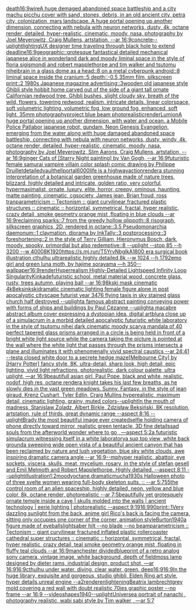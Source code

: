 [death](https://www.ebank.nz/aiartgenerator?category=death)[16:9](https://www.ebank.nz/aiartgenerator?category=16%3A9)[wire](https://www.ebank.nz/aiartgenerator?category=wire)[A huge demaged abandoned space battleship and a city machu picchu cover with sand, stones, debris,  in an old ancient city, petra city, colonization, mars landscape. A huge portal opening up another dimension, connecting with nebula with neuron networks, dusty, 4k, octane render, detailed, hyper-realistic, cinematic, moody, nasa, photography by Joel Meyerowitz, Craig Mullens, artstation, --ar 16:9](https://www.ebank.nz/aiartgenerator?category=A%2520huge%2520demaged%2520abandoned%2520space%2520battleship%2520and%2520a%2520city%2520machu%2520picchu%2520cover%2520with%2520sand%2C%2520stones%2C%2520debris%2C%2520%2520in%2520an%2520old%2520ancient%2520city%2C%2520petra%2520city%2C%2520colonization%2C%2520mars%2520landscape.%2520A%2520huge%2520portal%2520opening%2520up%2520another%2520dimension%2C%2520connecting%2520with%2520nebula%2520with%2520neuron%2520networks%2C%2520dusty%2C%25204k%2C%2520octane%2520render%2C%2520detailed%2C%2520hyper-realistic%2C%2520cinematic%2C%2520moody%2C%2520nasa%2C%2520photography%2520by%2520Joel%2520Meyerowitz%2C%2520Craig%2520Mullens%2C%2520artstation%2C%2520--ar%252016%3A9)[concrete](https://www.ebank.nz/aiartgenerator?category=concrete)[--uplight](https://www.ebank.nz/aiartgenerator?category=--uplight)[lighting](https://www.ebank.nz/aiartgenerator?category=lighting)[UX designer time traveling through black hole to extend deadline](https://www.ebank.nz/aiartgenerator?category=UX%2520designer%2520time%2520traveling%2520through%2520black%2520hole%2520to%2520extend%2520deadline)[16:9](https://www.ebank.nz/aiartgenerator?category=16%3A9)[geographic::](https://www.ebank.nz/aiartgenerator?category=geographic%3A%3A)[grotesque fantastical detailed mechanical japanese alice in wonderland dark and moody liminal space in the style of floria sigismondi and robert mapplethorpe and tim walker and tsutomu nihei](https://www.ebank.nz/aiartgenerator?category=grotesque%2520fantastical%2520detailed%2520mechanical%2520japanese%2520alice%2520in%2520wonderland%2520dark%2520and%2520moody%2520liminal%2520space%2520in%2520the%2520style%2520of%2520floria%2520sigismondi%2520and%2520robert%2520mapplethorpe%2520and%2520tim%2520walker%2520and%2520tsutomu%2520nihei)[brain in a glass dome as a head::8 on a metal cyberpunk android::8 liminal space inside the cranium::5 depth::-0.5 35mm film, silkscreen print::2 1980s Japanese magazine advertising::3](https://www.ebank.nz/aiartgenerator?category=brain%2520in%2520a%2520glass%2520dome%2520as%2520a%2520head%3A%3A8%2520on%2520a%2520metal%2520cyberpunk%2520android%3A%3A8%2520liminal%2520space%2520inside%2520the%2520cranium%3A%3A5%2520depth%3A%3A-0.5%252035mm%2520film%2C%2520silkscreen%2520print%3A%3A2%25201980s%2520Japanese%2520magazine%2520advertising%3A%3A3)[wooden old japanese style Ghibli style hobbit home carved out of the side of a giant tall ornate Californian redwood tree, Ghibli bushes, slight cloudy sky, breath of the wild, flowers, towering redwood, realism, intricate details, linear colorspace, soft volumetric lighting, volumetric fog, low ground fog, enhanced, soft light, 35mm photography](https://www.ebank.nz/aiartgenerator?category=wooden%2520old%2520japanese%2520style%2520Ghibli%2520style%2520hobbit%2520home%2520carved%2520out%2520of%2520the%2520side%2520of%2520a%2520giant%2520tall%2520ornate%2520Californian%2520redwood%2520tree%2C%2520Ghibli%2520bushes%2C%2520slight%2520cloudy%2520sky%2C%2520breath%2520of%2520the%2520wild%2C%2520flowers%2C%2520towering%2520redwood%2C%2520realism%2C%2520intricate%2520details%2C%2520linear%2520colorspace%2C%2520soft%2520volumetric%2520lighting%2C%2520volumetric%2520fog%2C%2520low%2520ground%2520fog%2C%2520enhanced%2C%2520soft%2520light%2C%252035mm%2520photography)[project blue beam photorealistic](https://www.ebank.nz/aiartgenerator?category=project%2520blue%2520beam%2520photorealistic)[render](https://www.ebank.nz/aiartgenerator?category=render)[Lumion](https://www.ebank.nz/aiartgenerator?category=Lumion)[A huge portal opening up another dimension, with water and ocean, a Mobile Police Patlabor japanese robot, gundam, Neon Genesis Evangelion, emerging from the water along with huge damaged abandoned space battleship, connecting with nebula with neuron networks, dusty, windy, 4k, octane render, detailed, hyper-realistic, cinematic, moody, nasa, photography by Joel Meyerowitz, Slim Aarons, Craig Mullens, artstation, --ar 16:9](https://www.ebank.nz/aiartgenerator?category=A%2520huge%2520portal%2520opening%2520up%2520another%2520dimension%2C%2520with%2520water%2520and%2520ocean%2C%2520a%2520Mobile%2520Police%2520Patlabor%2520japanese%2520robot%2C%2520gundam%2C%2520Neon%2520Genesis%2520Evangelion%2C%2520emerging%2520from%2520the%2520water%2520along%2520with%2520huge%2520damaged%2520abandoned%2520space%2520battleship%2C%2520connecting%2520with%2520nebula%2520with%2520neuron%2520networks%2C%2520dusty%2C%2520windy%2C%25204k%2C%2520octane%2520render%2C%2520detailed%2C%2520hyper-realistic%2C%2520cinematic%2C%2520moody%2C%2520nasa%2C%2520photography%2520by%2520Joel%2520Meyerowitz%2C%2520Slim%2520Aarons%2C%2520Craig%2520Mullens%2C%2520artstation%2C%2520--ar%252016%3A9)[ginger Cats of [Starry Night painting] by Van Gogh, --ar 16:9](https://www.ebank.nz/aiartgenerator?category=ginger%2520Cats%2520of%2520%5BStarry%2520Night%2520painting%5D%2520by%2520Van%2520Gogh%2C%2520--ar%252016%3A9)[futuristic female samurai vampire villain color splash comic drawing by Philippe Druillet](https://www.ebank.nz/aiartgenerator?category=futuristic%2520female%2520samurai%2520vampire%2520villain%2520color%2520splash%2520comic%2520drawing%2520by%2520Philippe%2520Druillet)[detailed](https://www.ebank.nz/aiartgenerator?category=detailed)[vault](https://www.ebank.nz/aiartgenerator?category=vault)[hell](https://www.ebank.nz/aiartgenerator?category=hell)[portal](https://www.ebank.nz/aiartgenerator?category=portal)[6000](https://www.ebank.nz/aiartgenerator?category=6000)[life is a highway](https://www.ebank.nz/aiartgenerator?category=life%2520is%2520a%2520highway)[action](https://www.ebank.nz/aiartgenerator?category=action)[render](https://www.ebank.nz/aiartgenerator?category=render)[a stunning interpretation of a botanical garden greenhouse made of nature trees, blizzard, highly detailed and intricate, golden ratio, very colorful, hypermaximalist, ornate, luxury, elite, horror, creepy, ominous, haunting, matte painting, cinematic, cgsociety, James jean, Brian froud, ross tran](https://www.ebank.nz/aiartgenerator?category=a%2520stunning%2520interpretation%2520of%2520a%2520botanical%2520garden%2520greenhouse%2520made%2520of%2520nature%2520trees%2C%2520blizzard%2C%2520highly%2520detailed%2520and%2520intricate%2C%2520golden%2520ratio%2C%2520very%2520colorful%2C%2520hypermaximalist%2C%2520ornate%2C%2520luxury%2C%2520elite%2C%2520horror%2C%2520creepy%2C%2520ominous%2C%2520haunting%2C%2520matte%2520painting%2C%2520cinematic%2C%2520cgsociety%2C%2520James%2520jean%2C%2520Brian%2520froud%2C%2520ross%2520tran)[parametricism :: Tectonism :: giant curvilinear fractured plastic structures :: cinematic :: horizontal, symmetrical, fractal, hyper realistic, crazy detail, smoke geometry,orange mist ,floating in blue clouds --ar 16:9](https://www.ebank.nz/aiartgenerator?category=parametricism%2520%3A%3A%2520Tectonism%2520%3A%3A%2520giant%2520curvilinear%2520fractured%2520plastic%2520structures%2520%3A%3A%2520cinematic%2520%3A%3A%2520horizontal%2C%2520symmetrical%2C%2520fractal%2C%2520hyper%2520realistic%2C%2520crazy%2520detail%2C%2520smoke%2520geometry%2Corange%2520mist%2520%2Cfloating%2520in%2520blue%2520clouds%2520--ar%252016%3A9)[reclaiming sparks::7 from the greedy hollow qlippoth::8 risograph, silkscreen graphics, 2D, rendered in octane::3.5 Pseudomonarchia daemonum::1 claymation, diorama by InkTally::3 postprocessing::3 foreshortening::2 in the style of Terry Gilliam, Hieronymus Bosch, dark, moody, spooky, primordial but also redemptive::8 --uplight --stop 85 --h 3200 --w 4000](https://www.ebank.nz/aiartgenerator?category=reclaiming%2520sparks%3A%3A7%2520from%2520the%2520greedy%2520hollow%2520qlippoth%3A%3A8%2520risograph%2C%2520silkscreen%2520graphics%2C%25202D%2C%2520rendered%2520in%2520octane%3A%3A3.5%2520Pseudomonarchia%2520daemonum%3A%3A1%2520claymation%2C%2520diorama%2520by%2520InkTally%3A%3A3%2520postprocessing%3A%3A3%2520foreshortening%3A%3A2%2520in%2520the%2520style%2520of%2520Terry%2520Gilliam%2C%2520Hieronymus%2520Bosch%2C%2520dark%2C%2520moody%2C%2520spooky%2C%2520primordial%2520but%2520also%2520redemptive%3A%3A8%2520--uplight%2520--stop%252085%2520--h%25203200%2520--w%25204000)[8K](https://www.ebank.nz/aiartgenerator?category=8K)[1920](https://www.ebank.nz/aiartgenerator?category=1920)[<https://s.mj.run/T5YrvNbglkA>](https://www.ebank.nz/aiartgenerator?category=%3Chttps%3A//s.mj.run/T5YrvNbglkA%3E)[1800 era surgical book illustration cthulhu ultrarealistic highly detailed 8k --w 1024 --h 1792](https://www.ebank.nz/aiartgenerator?category=1800%2520era%2520surgical%2520book%2520illustration%2520cthulhu%2520ultrarealistic%2520highly%2520detailed%25208k%2520--w%25201024%2520--h%25201792)[emo girl and green luna moth, by hajime sorayama —h 350](https://www.ebank.nz/aiartgenerator?category=emo%2520girl%2520and%2520green%2520luna%2520moth%2C%2520by%2520hajime%2520sorayama%2520%E2%80%94h%2520350)[--wallpaper](https://www.ebank.nz/aiartgenerator?category=--wallpaper)[16:9](https://www.ebank.nz/aiartgenerator?category=16%3A9)[render](https://www.ebank.nz/aiartgenerator?category=render)[Hyperrealism Highly-Detailed Lightspeed Infinity Loop Singularity](https://www.ebank.nz/aiartgenerator?category=Hyperrealism%2520Highly-Detailed%2520Lightspeed%2520Infinity%2520Loop%2520Singularity)[Kinkade](https://www.ebank.nz/aiartgenerator?category=Kinkade)[futuristic school, metal material wood, concrete glass, rusty, trees autumn, playing ball --ar 16:9](https://www.ebank.nz/aiartgenerator?category=futuristic%2520school%2C%2520metal%2520material%2520wood%2C%2520concrete%2520glass%2C%2520rusty%2C%2520trees%2520autumn%2C%2520playing%2520ball%2520--ar%252016%3A9)[8k](https://www.ebank.nz/aiartgenerator?category=8k)[ski mask cinematic 4k](https://www.ebank.nz/aiartgenerator?category=ski%2520mask%2520cinematic%25204k)[Beksinkski](https://www.ebank.nz/aiartgenerator?category=Beksinkski)[dramatic cinematic lighting female figure alone in post apocalyptic cityscape futurist year 3476 flying taxis in sky stained glass church half destroyed --uplight](https://www.ebank.nz/aiartgenerator?category=dramatic%2520cinematic%2520lighting%2520female%2520figure%2520alone%2520in%2520post%2520apocalyptic%2520cityscape%2520futurist%2520year%25203476%2520flying%2520taxis%2520in%2520sky%2520stained%2520glass%2520church%2520half%2520destroyed%2520--uplight)[a famous abstract  painting conveying power with forms of ships and buildings by Paul Cézanne --uplight](https://www.ebank.nz/aiartgenerator?category=a%2520famous%2520abstract%2520%2520painting%2520conveying%2520power%2520with%2520forms%2520of%2520ships%2520and%2520buildings%2520by%2520Paul%2520C%C3%A9zanne%2520--uplight)[a macabre abstract album cover expressing a dystopian idea, digital art](https://www.ebank.nz/aiartgenerator?category=a%2520macabre%2520abstract%2520album%2520cover%2520expressing%2520a%2520dystopian%2520idea%2C%2520digital%2520art)[blur](https://www.ebank.nz/aiartgenerator?category=blur)[a close up of a simulacrum in a morbid detailed apocalyptic futuristic white laboratory in the style of tsutomu nihei dark cinematic moody scary](https://www.ebank.nz/aiartgenerator?category=a%2520close%2520up%2520of%2520a%2520simulacrum%2520in%2520a%2520morbid%2520detailed%2520apocalyptic%2520futuristic%2520white%2520laboratory%2520in%2520the%2520style%2520of%2520tsutomu%2520nihei%2520dark%2520cinematic%2520moody%2520scary)[a mandala of 40 perfect tapered glass prisms arranged in a circle is being held in front of a bright white light source while the camera taking the picture is pointed at the wall where the white light that passes through the prisms intersects a plane and illuminates it with phenomenally vivid spectral caustics --ar 24:41 --test](https://www.ebank.nz/aiartgenerator?category=a%2520mandala%2520of%252040%2520perfect%2520tapered%2520glass%2520prisms%2520arranged%2520in%2520a%2520circle%2520is%2520being%2520held%2520in%2520front%2520of%2520a%2520bright%2520white%2520light%2520source%2520while%2520the%2520camera%2520taking%2520the%2520picture%2520is%2520pointed%2520at%2520the%2520wall%2520where%2520the%2520white%2520light%2520that%2520passes%2520through%2520the%2520prisms%2520intersects%2520a%2520plane%2520and%2520illuminates%2520it%2520with%2520phenomenally%2520vivid%2520spectral%2520caustics%2520--ar%252024%3A41%2520--test)[a closed white door to a secrete hedge maze](https://www.ebank.nz/aiartgenerator?category=a%2520closed%2520white%2520door%2520to%2520a%2520secrete%2520hedge%2520maze)[[Melbourne City] by [Harry Potter] fancy style, 8K, ultra-detail, sharp look, high detail, epic lighting, vivid light refractions, photorealistic, dark colour palette, ultra uplight, —ar 16:9](https://www.ebank.nz/aiartgenerator?category=%5BMelbourne%2520City%5D%2520by%2520%5BHarry%2520Potter%5D%2520fancy%2520style%2C%25208K%2C%2520ultra-detail%2C%2520sharp%2520look%2C%2520high%2520detail%2C%2520epic%2520lighting%2C%2520vivid%2520light%2520refractions%2C%2520photorealistic%2C%2520dark%2520colour%2520palette%2C%2520ultra%2520uplight%2C%2520%E2%80%94ar%252016%3A9)[beautifull asian girl, Paul Pope, black and white, realistic, nodof, high res, octane render](https://www.ebank.nz/aiartgenerator?category=beautifull%2520asian%2520girl%2C%2520Paul%2520Pope%2C%2520black%2520and%2520white%2C%2520realistic%2C%2520nodof%2C%2520high%2520res%2C%2520octane%2520render)[a knight takes his last few breaths, as he slowly dies in the vast green meadows. Sunny. Fantasy. in the style of jean giraud, Krenz Cushart, Tyler Edlin, Craig Mullins,hyperealistic, maximum detail, cinematic lighting, grainy, muted colors](https://www.ebank.nz/aiartgenerator?category=a%2520knight%2520takes%2520his%2520last%2520few%2520breaths%2C%2520as%2520he%2520slowly%2520dies%2520in%2520the%2520vast%2520green%2520meadows.%2520Sunny.%2520Fantasy.%2520in%2520the%2520style%2520of%2520jean%2520giraud%2C%2520Krenz%2520Cushart%2C%2520Tyler%2520Edlin%2C%2520Craig%2520Mullins%2Chyperealistic%2C%2520maximum%2520detail%2C%2520cinematic%2520lighting%2C%2520grainy%2C%2520muted%2520colors)[--uplight](https://www.ebank.nz/aiartgenerator?category=--uplight)[In the mouth of madness, Stanislaw Zoladz, Albert Birkle, Zdzisław Beksiński, 8K resolution, artstation, rule of thirds, great dynamic range --aspect 8:16 --uplight](https://www.ebank.nz/aiartgenerator?category=In%2520the%2520mouth%2520of%2520madness%2C%2520Stanislaw%2520Zoladz%2C%2520Albert%2520Birkle%2C%2520Zdzis%C5%82aw%2520Beksi%C5%84ski%2C%25208K%2520resolution%2C%2520artstation%2C%2520rule%2520of%2520thirds%2C%2520great%2520dynamic%2520range%2520--aspect%25208%3A16%2520--uplight)[Brady,](https://www.ebank.nz/aiartgenerator?category=Brady%2C)[the most beautiful image ever created](https://www.ebank.nz/aiartgenerator?category=the%2520most%2520beautiful%2520image%2520ever%2520created)[selfie holding camera of phone directly toward mirror, realistic green tentacle, 3D fine details](https://www.ebank.nz/aiartgenerator?category=selfie%2520holding%2520camera%2520of%2520phone%2520directly%2520toward%2520mirror%2C%2520realistic%2520green%2520tentacle%2C%25203D%2520fine%2520details)[sad souls from the afterworld wonder where to go , —aspect 5:2](https://www.ebank.nz/aiartgenerator?category=sad%2520souls%2520from%2520the%2520afterworld%2520wonder%2520where%2520to%2520go%2520%2C%2520%E2%80%94aspect%25205%3A2)[a futuristic simulacrum witnessing itself in a white laboratory](https://www.ebank.nz/aiartgenerator?category=a%2520futuristic%2520simulacrum%2520witnessing%2520itself%2520in%2520a%2520white%2520laboratory)[a sup,top view ,white back ground](https://www.ebank.nz/aiartgenerator?category=a%2520sup%2Ctop%2520view%2520%2Cwhite%2520back%2520ground)[a sweeping wide open vista of a beautiful ancient canyon that has been reclaimed by nature and lush vegetation, blue sky white clouds, awe inspiring dramatic camera angle --ar 16:9](https://www.ebank.nz/aiartgenerator?category=a%2520sweeping%2520wide%2520open%2520vista%2520of%2520a%2520beautiful%2520ancient%2520canyon%2520that%2520has%2520been%2520reclaimed%2520by%2520nature%2520and%2520lush%2520vegetation%2C%2520blue%2520sky%2520white%2520clouds%2C%2520awe%2520inspiring%2520dramatic%2520camera%2520angle%2520--ar%252016%3A9)[--mp](https://www.ebank.nz/aiartgenerator?category=--mp)[hyper realistic, abattoir, eye sockets, viscera, skulls, meat, mycelium, rosary,  in the style of stefan gesell and  Emil Melmoth and Robert Mapplethorpe. Highly detailed.  --aspect 8:11 --uplight](https://www.ebank.nz/aiartgenerator?category=hyper%2520realistic%2C%2520abattoir%2C%2520eye%2520sockets%2C%2520viscera%2C%2520skulls%2C%2520meat%2C%2520mycelium%2C%2520rosary%2C%2520%2520in%2520the%2520style%2520of%2520stefan%2520gesell%2520and%2520%2520Emil%2520Melmoth%2520and%2520Robert%2520Mapplethorpe.%2520Highly%2520detailed.%2520%2520--aspect%25208%3A11%2520--uplight)[illustration](https://www.ebank.nz/aiartgenerator?category=illustration)[1:2](https://www.ebank.nz/aiartgenerator?category=1%3A2)[moody](https://www.ebank.nz/aiartgenerator?category=moody)[octane,dramatic](https://www.ebank.nz/aiartgenerator?category=octane%2Cdramatic)[mucha](https://www.ebank.nz/aiartgenerator?category=mucha)[1930s Halloween photo of three svelte women wearing full-body skeleton suits. :: --ar 5:7](https://www.ebank.nz/aiartgenerator?category=1930s%2520Halloween%2520photo%2520of%2520three%2520svelte%2520women%2520wearing%2520full-body%2520skeleton%2520suits.%2520%3A%3A%2520--ar%25205%3A7)[55](https://www.ebank.nz/aiartgenerator?category=55)[the control room of an alien spaceship, highly detailed, neon,  yellow and blue color, 8k, octane render, photorealistic --ar 7:5](https://www.ebank.nz/aiartgenerator?category=the%2520control%2520room%2520of%2520an%2520alien%2520spaceship%2C%2520highly%2520detailed%2C%2520neon%2C%2520%2520yellow%2520and%2520blue%2520color%2C%25208k%2C%2520octane%2520render%2C%2520photorealistic%2520--ar%25207%3A5)[beautifully yet grotesquely ornate temple inside a cave | skulls molded into the walls | ancient technology | eerie lighting | photorealistic --aspect 9:19](https://www.ebank.nz/aiartgenerator?category=beautifully%2520yet%2520grotesquely%2520ornate%2520temple%2520inside%2520a%2520cave%2520%7C%2520skulls%2520molded%2520into%2520the%2520walls%2520%7C%2520ancient%2520technology%2520%7C%2520eerie%2520lighting%2520%7C%2520photorealistic%2520--aspect%25209%3A19)[16:9](https://www.ebank.nz/aiartgenerator?category=16%3A9)[90](https://www.ebank.nz/aiartgenerator?category=90)[print::1](https://www.ebank.nz/aiartgenerator?category=print%3A%3A1)[Very dazzling sunlight from the back, anime girl Rico's back is facing the camera, sitting only occupies one corner of the corner, animation style](https://www.ebank.nz/aiartgenerator?category=Very%2520dazzling%2520sunlight%2520from%2520the%2520back%2C%2520anime%2520girl%2520Rico%27s%2520back%2520is%2520facing%2520the%2520camera%2C%2520sitting%2520only%2520occupies%2520one%2520corner%2520of%2520the%2520corner%2C%2520animation%2520style)[Burton](https://www.ebank.nz/aiartgenerator?category=Burton)[1940](https://www.ebank.nz/aiartgenerator?category=1940)[a figure made of eyeballs](https://www.ebank.nz/aiartgenerator?category=a%2520figure%2520made%2520of%2520eyeballs)[lightsaber hilt --no blade --no beam](https://www.ebank.nz/aiartgenerator?category=lightsaber%2520hilt%2520--no%2520blade%2520--no%2520beam)[parametricism :: Tectonism :: giant curvilinear fractured inflated plastic rollercoaster cathedral super structures :: cinematic :: horizontal, symmetrical, fractal, hyper realistic, crazy detail, teal smoke geometry,orange mist ,floating in fluffy teal clouds --ar 16:9](https://www.ebank.nz/aiartgenerator?category=parametricism%2520%3A%3A%2520Tectonism%2520%3A%3A%2520giant%2520curvilinear%2520fractured%2520inflated%2520plastic%2520rollercoaster%2520cathedral%2520super%2520structures%2520%3A%3A%2520cinematic%2520%3A%3A%2520horizontal%2C%2520symmetrical%2C%2520fractal%2C%2520hyper%2520realistic%2C%2520crazy%2520detail%2C%2520teal%2520smoke%2520geometry%2Corange%2520mist%2520%2Cfloating%2520in%2520fluffy%2520teal%2520clouds%2520--ar%252016%3A9)[manchester divided](https://www.ebank.nz/aiartgenerator?category=manchester%2520divided)[blueprint of a retro analog sony camera, vintage image, white background, depth of field](https://www.ebank.nz/aiartgenerator?category=blueprint%2520of%2520a%2520retro%2520analog%2520sony%2520camera%2C%2520vintage%2520image%2C%2520white%2520background%2C%2520depth%2520of%2520field)[moss lamp designed by dieter rams, industrial design, product shot, —ar 16:9](https://www.ebank.nz/aiartgenerator?category=moss%2520lamp%2520designed%2520by%2520dieter%2520rams%2C%2520industrial%2520design%2C%2520product%2520shot%2C%2520%E2%80%94ar%252016%3A9)[16:9](https://www.ebank.nz/aiartgenerator?category=16%3A9)[cthulhu under water, diving, clear water, green, deep](https://www.ebank.nz/aiartgenerator?category=cthulhu%2520under%2520water%2C%2520diving%2C%2520clear%2520water%2C%2520green%2C%2520deep)[16:9](https://www.ebank.nz/aiartgenerator?category=16%3A9)[16:9](https://www.ebank.nz/aiartgenerator?category=16%3A9)[In the huge library, exquisite and gorgeous, studio ghibli, Elden Ring art style, hyper details,unreal engine --a2](https://www.ebank.nz/aiartgenerator?category=In%2520the%2520huge%2520library%2C%2520exquisite%2520and%2520gorgeous%2C%2520studio%2520ghibli%2C%2520Elden%2520Ring%2520art%2520style%2C%2520hyper%2520details%2Cunreal%2520engine%2520--a2)[render](https://www.ebank.nz/aiartgenerator?category=render)[enlightening](https://www.ebank.nz/aiartgenerator?category=enlightening)[Beatrix lambrecht](https://www.ebank.nz/aiartgenerator?category=Beatrix%2520lambrecht)[grey mold covering a red wall with doubt realistic 70ies  graphic poster --no frame --ar 16:9 --video](https://www.ebank.nz/aiartgenerator?category=grey%2520mold%2520covering%2520a%2520red%2520wall%2520with%2520doubt%2520realistic%252070ies%2520%2520graphic%2520poster%2520--no%2520frame%2520--ar%252016%3A9%2520--video)[shapes](https://www.ebank.nz/aiartgenerator?category=shapes)[1940](https://www.ebank.nz/aiartgenerator?category=1940)[--uplight](https://www.ebank.nz/aiartgenerator?category=--uplight)[Universe](https://www.ebank.nz/aiartgenerator?category=Universe)[a portrait of nanachi , photography realistic, wabi sabi style,by Tim walker , —ar 5:7](https://www.ebank.nz/aiartgenerator?category=a%2520portrait%2520of%2520nanachi%2520%2C%2520photography%2520realistic%2C%2520wabi%2520sabi%2520style%2Cby%2520Tim%2520walker%2520%2C%2520%E2%80%94ar%25205%3A7)